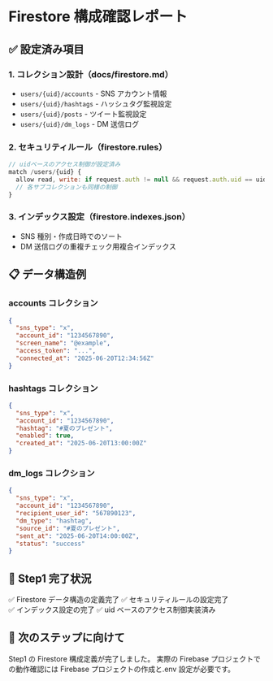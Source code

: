 # Firestore 構成確認レポート

## ✅ 設定済み項目

### 1. コレクション設計（docs/firestore.md）

- `users/{uid}/accounts` - SNS アカウント情報
- `users/{uid}/hashtags` - ハッシュタグ監視設定
- `users/{uid}/posts` - ツイート監視設定
- `users/{uid}/dm_logs` - DM 送信ログ

### 2. セキュリティルール（firestore.rules）

```javascript
// uidベースのアクセス制御が設定済み
match /users/{uid} {
  allow read, write: if request.auth != null && request.auth.uid == uid;
  // 各サブコレクションも同様の制御
}
```

### 3. インデックス設定（firestore.indexes.json）

- SNS 種別・作成日時でのソート
- DM 送信ログの重複チェック用複合インデックス

## 📋 データ構造例

### accounts コレクション

```json
{
  "sns_type": "x",
  "account_id": "1234567890",
  "screen_name": "@example",
  "access_token": "...",
  "connected_at": "2025-06-20T12:34:56Z"
}
```

### hashtags コレクション

```json
{
  "sns_type": "x",
  "account_id": "1234567890",
  "hashtag": "#夏のプレゼント",
  "enabled": true,
  "created_at": "2025-06-20T13:00:00Z"
}
```

### dm_logs コレクション

```json
{
  "sns_type": "x",
  "account_id": "1234567890",
  "recipient_user_id": "567890123",
  "dm_type": "hashtag",
  "source_id": "#夏のプレゼント",
  "sent_at": "2025-06-20T14:00:00Z",
  "status": "success"
}
```

## 🔧 Step1 完了状況

✅ Firestore データ構造の定義完了
✅ セキュリティルールの設定完了  
✅ インデックス設定の完了
✅ uid ベースのアクセス制御実装済み

## 📝 次のステップに向けて

Step1 の Firestore 構成定義が完了しました。
実際の Firebase プロジェクトでの動作確認には Firebase プロジェクトの作成と.env 設定が必要です。
